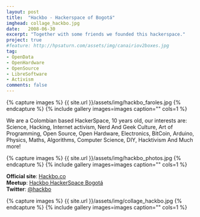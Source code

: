 ```yaml
---
layout: post
title:  "Hackbo - Hackerspace of Bogotá"
imghead: collage_hackbo.jpg
date:   2008-06-30
excerpt: "Together with some friends we founded this hackerspace."
project: true
#feature: http://hpsaturn.com/assets/img/canairiov2boxes.jpg
tag:
- OpenData
- OpenHardware
- OpenSource
- LibreSoftware
- Activism
comments: false
---
```

   
{% capture images %}
  {{ site.url }}/assets/img/hackbo_faroles.jpg
{% endcapture %}
{% include gallery images=images caption="" cols=1 %}

We are a Colombian based HackerSpace, 10 years old, our interests are: Science, Hacking, Internet activism, Nerd And Geek Culture, Art of Programming, Open Source, Open Hardware, Electronics, BitCoin, Arduino, Physics, Maths, Algorithms, Computer Science, DIY, Hacktivism And Much more!

{% capture images %}
  {{ site.url }}/assets/img/hackbo_photos.jpg
{% endcapture %}
{% include gallery images=images caption="" cols=1 %}

**Official site**: [Hackbo.co](http://hackbo.co/)  
**Meetup**: [Hackbo HackerSpace Bogotá](https://www.meetup.com/hackbo/)  
**Twitter**: [@hackbo](https://twitter.com/hackbo)  

{% capture images %}
  {{ site.url }}/assets/img/collage_hackbo.jpg
{% endcapture %}
{% include gallery images=images caption="" cols=1 %}

